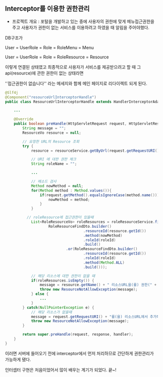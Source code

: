 ## Interceptor를 이용한 권한관리

- 프로젝트 개요 : 포털을 개발하고 있는 중에 사용자의 권한에 맞게 메뉴접근권한을 주고 사용자가 권한이 없는 서비스를 이용하려고 하였을 때 알림을 주어야했다.

  

DB구조가 

User = UserRole = Role = RoleMenu = Menu

User = UserRole = Role = RoleResource = Resource

이렇게 연결된 상태였고 최종적으로 사용자가 서비스를 제공받으려고 할 때 그 api(resource)에 관한 권한이 없는 상태라면

''접근권한이 없습니다'' 라는 메세지와 함께 메인 페이지로 리다이렉트 되게 된다.



```java
@Slf4j
@Component("resourceUrlInterceptorHandle")
public class ResourceUrlInterceptorHandle extends HandlerInterceptorAdapter {

    ...

    @Override
    public boolean preHandle(HttpServletRequest request, HttpServletResponse response, Object handler) throws Exception {
        String message = "";
        ResourceVo resource = null;

        // 요청한 URL의 Resource 조회
        try {
            resource = resourceService.getByUrl(request.getRequestURI()).getVo(mapper);

            // URI 에 대한 권한 체크
            String roleName = "";

          	...

            // 메소드 검사
            Method nowMethod = null;
            for(Method method : Method.values()){
                if(request.getMethod().equalsIgnoreCase(method.name())){
                    nowMethod = method;
                }
            }

          // roleResource에 접근권한이 있을때
            List<RoleResourceVo> roleResources = roleResourceService.findRoles(
                    RoleResourceFindDto.builder()
                                    .resourceId(resource.getId())
                                    .method(nowMethod)
                                    .roleId(roleId)
                                    .build()
                            .or(RoleResourceFindDto.builder()
                                    .resourceId(resource.getId())
                                    .roleId(roleId)
                                    .method(Method.ALL)
                                    .build()));

            // 해당 리소스에 대한 권한이 없을 때
            if(roleResources.isEmpty()) {
                message = resource.getName() + " 리소스URL을(를) 권한(" + roleName + ")에 추가해주세요";
                throw new ResourceNotAllowException(message);
            } else {
                ...
            }
        } catch(NullPointerException e) {
            // 해당 리소스가 없을때
            message = request.getRequestURI() + "를(을) 리소스URL에서 추가해주세요";
            throw new ResourceNotAllowException(message);
        }

        return super.preHandle(request, response, handler);
    }
}
```



 

이러면 서버에 들어오기 전에 interceptor에서 먼저 처리하므로 간단하게 권한관리가 가능하게 됐다.



인터셉터 구현은 처음이었어서 많이 배우는 계기가 되었다. 끝~!
